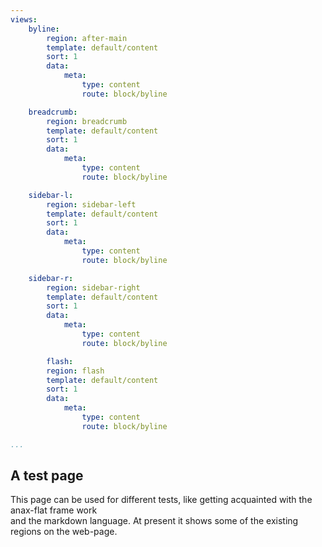 ```yaml
---
views:
    byline:
        region: after-main
        template: default/content
        sort: 1
        data:
            meta:
                type: content
                route: block/byline

    breadcrumb:
        region: breadcrumb
        template: default/content
        sort: 1
        data:
            meta:
                type: content
                route: block/byline

    sidebar-l:
        region: sidebar-left
        template: default/content
        sort: 1
        data:
            meta:
                type: content
                route: block/byline

    sidebar-r:
        region: sidebar-right
        template: default/content
        sort: 1
        data:
            meta:
                type: content
                route: block/byline

        flash:
        region: flash
        template: default/content
        sort: 1
        data:
            meta:
                type: content
                route: block/byline

...
```



A test page
-------------------

This page can be used for different tests, like getting acquainted with the anax-flat frame work    
and the markdown language. At present it shows some of the existing regions on the web-page.
